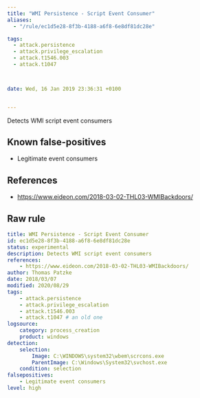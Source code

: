 ```yaml
---
title: "WMI Persistence - Script Event Consumer"
aliases:
  - "/rule/ec1d5e28-8f3b-4188-a6f8-6e8df81dc28e"

tags:
  - attack.persistence
  - attack.privilege_escalation
  - attack.t1546.003
  - attack.t1047



date: Wed, 16 Jan 2019 23:36:31 +0100


---
```


Detects WMI script event consumers

<!--more-->


## Known false-positives

* Legitimate event consumers



## References

* https://www.eideon.com/2018-03-02-THL03-WMIBackdoors/


## Raw rule
```yaml
title: WMI Persistence - Script Event Consumer
id: ec1d5e28-8f3b-4188-a6f8-6e8df81dc28e
status: experimental
description: Detects WMI script event consumers
references:
    - https://www.eideon.com/2018-03-02-THL03-WMIBackdoors/
author: Thomas Patzke
date: 2018/03/07
modified: 2020/08/29
tags:
    - attack.persistence
    - attack.privilege_escalation
    - attack.t1546.003
    - attack.t1047 # an old one
logsource:
    category: process_creation
    product: windows
detection:
    selection:
        Image: C:\WINDOWS\system32\wbem\scrcons.exe
        ParentImage: C:\Windows\System32\svchost.exe
    condition: selection
falsepositives:
    - Legitimate event consumers
level: high

```
